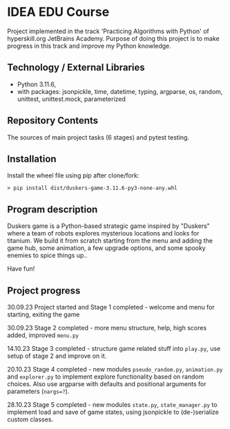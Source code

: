 # IDEA EDU Course

Project implemented in the track 'Practicing Algorithms with Python' of hyperskill.org JetBrains Academy. 
Purpose of doing this project is to make progress in this track and improve my Python knowledge.

## Technology / External Libraries

- Python 3.11.6,
- with packages: jsonpickle, time, datetime, typing, argparse, os, random, unittest, unittest.mock, parameterized

## Repository Contents

The sources of main project tasks (6 stages) and pytest testing.

## Installation

Install the wheel file using pip after clone/fork:

    > pip install dist/duskers-game-3.11.6-py3-none-any.whl

## Program description

Duskers game is a Python-based strategic game inspired by "Duskers" where a team of robots explores mysterious locations
and looks for titanium. We build it from scratch starting from the menu and adding the game hub, some animation,
a few upgrade options, and some spooky enemies to spice things up..

Have fun!

## Project progress

[//]: # (Project was completed on 25.09.23)

30.09.23 Project started and Stage 1 completed - welcome and menu for starting, exiting the game

30.09.23 Stage 2 completed - more menu structure, help, high scores added, improved `menu.py`

14.10.23 Stage 3 completed - structure game related stuff into `play.py`, use setup of stage 2 and improve on it.

20.10.23 Stage 4 completed - new modules `pseudo_random.py`, `animation.py` and `explorer.py` to implement explore 
functionality based on random choices. Also use argparse with defaults and positional arguments for parameters (`nargs=?`).

28.10.23 Stage 5 completed - new modules `state.py`, `state_manager.py` to implement load and save of game states, using
jsonpickle to (de-)serialize custom classes.
